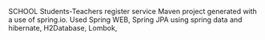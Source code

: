 SCHOOL
Students-Teachers register service
Maven project generated with a use of spring.io.
Used Spring WEB, Spring JPA using spring data and hibernate, H2Database, Lombok,  
